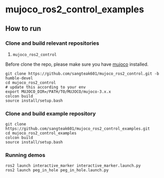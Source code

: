 # mujoco_ros2_control_examples

## How to run

### Clone and build relevant repositories

1. `mujoco_ros2_control`

Before clone the repo, please make sure you have [mujoco](https://github.com/google-deepmind/mujoco/releases) installed.
```
git clone https://github.com/sangteak601/mujoco_ros2_control.git -b humble-devel
cd mujoco_ros2_control
# update this according to your env
export MUJOCO_DIR=/PATH/TO/MUJOCO/mujoco-3.x.x
colcon build
source install/setup.bash
```

### Clone and build example repository
```
git clone https://github.com/sangteak601/mujoco_ros2_control_examples.git
cd mujoco_ros2_control_examples
colcon build
source install/setup.bash
```

### Running demos
```
ros2 launch interactive_marker interactive_marker.launch.py
ros2 launch peg_in_hole peg_in_hole.launch.py
```